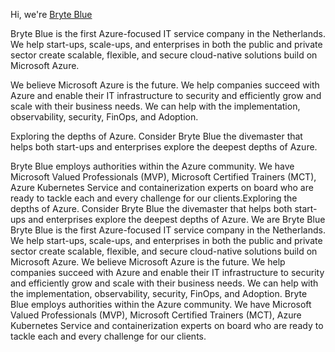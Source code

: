 Hi, we're [Bryte Blue](https://www.bryte.blue)

Bryte Blue is the first Azure-focused IT service company in the Netherlands. We help start-ups, scale-ups, and enterprises in both the public and private sector create scalable, flexible, and secure cloud-native solutions build on Microsoft Azure.

We believe Microsoft Azure is the future. We help companies succeed with Azure and enable their IT infrastructure to security and efficiently grow and scale with their business needs. We can help with the implementation, observability, security, FinOps, and Adoption.

Exploring the depths of Azure. Consider Bryte Blue the divemaster that helps both start-ups and enterprises explore the deepest depths of Azure.

Bryte Blue employs authorities within the Azure community. We have Microsoft Valued Professionals (MVP), Microsoft Certified Trainers (MCT), Azure Kubernetes Service and containerization experts on board who are ready to tackle each and every challenge for our clients.Exploring the depths of Azure. Consider Bryte Blue the divemaster that helps both start-ups and enterprises explore the deepest depths of Azure. We are Bryte Blue Bryte Blue is the first Azure-focused IT service company in the Netherlands. We help start-ups, scale-ups, and enterprises in both the public and private sector create scalable, flexible, and secure cloud-native solutions build on Microsoft Azure. We believe Microsoft Azure is the future. We help companies succeed with Azure and enable their IT infrastructure to security and efficiently grow and scale with their business needs. We can help with the implementation, observability, security, FinOps, and Adoption. Bryte Blue employs authorities within the Azure community. We have Microsoft Valued Professionals (MVP), Microsoft Certified Trainers (MCT), Azure Kubernetes Service and containerization experts on board who are ready to tackle each and every challenge for our clients.
